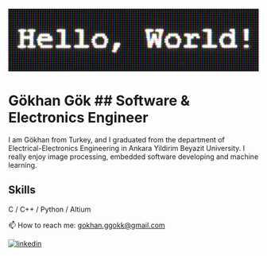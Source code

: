 ![Software & Electronics Engineer](https://github.com/gokhanggok/gokahnggok/blob/main/hello-world-1080.jpg)

# Gökhan Gök  ## Software & Electronics Engineer


I am Gökhan from Turkey, and I graduated from the department of Electrical-Electronics Engineering in Ankara Yildirim Beyazit University. I really enjoy image processing, embedded software developing and machine learning. 

## Skills
C / C++ / Python / Altium

📫 How to reach me: gokhan.ggokk@gmail.com 

[<img src='https://github.com/gokhanggok/gokhanggok/blob/main/702300.png' alt='linkedin' height='40'>](https://www.linkedin.com/in/gokhanggok/)  



